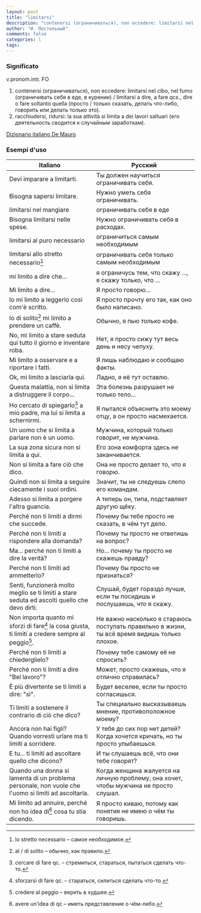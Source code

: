 ```yaml
---
layout: post
title: "limitarsi"
description: "contenersi (ограничиваться), non eccedere: limitarsi nel cibo, nel fumo (ограничивать себя в еде, в курении) / limitarsi a dire, a fare qcs., dire o fare soltanto quella (просто / только сказать, делать что-либо, говорить или делать только это)."
author: "И. Постольный"
comments: false
categories: l
tags:
---
```


### Significato

v.pronom.intr. FO

1. contenersi (ограничиваться), non eccedere: limitarsi nel cibo, nel fumo (ограничивать себя в еде, в курении) / limitarsi a dire, a fare qcs., dire o fare soltanto quella (просто / только сказать, делать что-либо, говорить или делать только это).
2. racchiudersi, ridursi: la sua attività si limita a dei lavori saltuari (его деятельность сводится к случайным заработкам).

[Dizionario italiano De Mauro](https://dizionario.internazionale.it/parola/limitarsi)

### Esempi d'uso

| Italiano | Русский |
|----------|---------|
|Devi imparare a limitarti.|Ты должен научиться ограничивать себя.|
|Bisogna sapersi limitare.|Нужно уметь себя ограничивать.|
|limitarsi nel mangiare|ограничивать себя в еде|
|Bisogna limitarsi nelle spese.|Нужно ограничивать себя в расходах.|
|limitarsi al puro necessario|ограничиться самым необходимым|
|limitarsi allo stretto necessario[^1]|ограничивать себя только самым необходимым|
|mi limito a dire che...|я ограничусь тем, что скажу ..., я скажу только, что ...|
|Mi limito a dire...|Я просто говорю...|
|Io mi limito a leggerlo così com'è scritto.|Я просто прочту его так, как оно было написано.|
|Io di solito[^2] mi limito a prendere un caffè.|Обычно, я пью только кофе.|
|No, mi limito a stare seduta qui tutto il giorno e inventare roba.|Нет, я просто сижу тут весь день и несу чепуху.|
|Mi limito a osservare e a riportare i fatti.|Я лишь наблюдаю и сообщаю факты.|
|Ok, mi limito a lasciarla qui.|Ладно, я её тут оставлю.|
|Questa malattia, non si limita a distruggere il corpo...|Эта болезнь разрушает не только тело...|
|Ho cercato di spiegarlo[^3] a mio padre, ma lui si limita a schernirmi.|Я пытался объяснить это моему отцу, а он просто насмехается.|
|Un uomo che si limita a parlare non è un uomo.|Мужчина, который только говорит, не мужчина.|
|La sua zona sicura non si limita a qui.|Его зона комфорта здесь не заканчивается.|
|Non si limita a fare ciò che dico.|Она не просто делает то, что я говорю.|
|Quindi non si limita a seguire ciecamente i suoi ordini.|Значит, ты не следуешь слепо его командам.|
|Adesso si limita a porgere l'altra guancia.|А теперь он, типа, подставляет другую щёку.|
|Perché non ti limiti a dirmi che succede.|Почему бы тебе просто не сказать, в чём тут дело.|
|Perché non ti limiti a rispondere alla domanda?|Почему ты просто не ответишь на вопрос?|
|Ma... perché non ti limiti a dire la verità?|Но... почему ты просто не скажешь правду?|
|Perché non ti limiti ad ammetterlo?|Почему бы просто не признаться?|
|Senti, funzionerà molto meglio se ti limiti a stare seduta ed ascolti quello che devo dirti.|Слушай, будет гораздо лучше, если ты посидишь и послушаешь, что я скажу.|
|Non importa quanto mi sforzi di fare[^4] la cosa giusta, ti limiti a credere sempre al peggio[^5].|Не важно насколько я стараюсь поступать правильно в жизни, ты всё время видишь только плохое.|
|Perché non ti limiti a chiederglielo?|Почему тебе самому её не спросить?|
|Perché non ti limiti a dire "Bel lavoro"?|Может, просто скажешь, что я отлично справилась?|
|È più divertente se ti limiti a dire: "sì".|Будет веселее, если ты просто согласишься.|
|Ti limiti a sostenere il contrario di ciò che dico?|Ты специально высказываешь мнение, противоположное моему?|
|Ancora non hai figli? Quando vorresti urlare ma ti limiti a sorridere.|У тебя до сих пор нет детей? Когда хочется кричать, но ты просто улыбаешься.|
|E tu... ti limiti ad ascoltare quello che dicono?|И ты слушаешь всё, что они тебе говорят?|
|Quando una donna si lamenta di un problema personale, non vuole che l'uomo si limiti ad ascoltarla.|Когда женщина жалуется на личную проблему, она хочет, чтобы мужчина не просто слушал.|
|Mi limito ad annuire, perché non ho idea di[^6] cosa tu stia dicendo.|Я просто киваю, потому как понятия не имею о чём ты говоришь.|

[^1]: lo stretto necessario – самое необходимое.

[^2]: al / di solito – обычно, как правило.

[^3]: cercare di fare qc. – стремиться, стараться, пытаться сделать что-то.

[^4]: sforzarsi di fare qc. – стараться, силиться сделать что-то.

[^5]: credere al peggio – верить в худшее.

[^6]: avere un'idea di qc – иметь представление о чём-либо.
